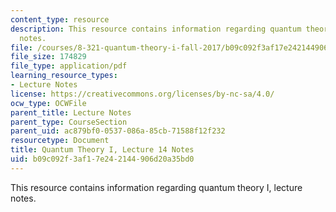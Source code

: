 ```yaml
---
content_type: resource
description: This resource contains information regarding quantum theory I, lecture
  notes.
file: /courses/8-321-quantum-theory-i-fall-2017/b09c092f3af17e242144906d20a35bd0_MIT8_321F17_lec14.pdf
file_size: 174829
file_type: application/pdf
learning_resource_types:
- Lecture Notes
license: https://creativecommons.org/licenses/by-nc-sa/4.0/
ocw_type: OCWFile
parent_title: Lecture Notes
parent_type: CourseSection
parent_uid: ac879bf0-0537-086a-85cb-71588f12f232
resourcetype: Document
title: Quantum Theory I, Lecture 14 Notes
uid: b09c092f-3af1-7e24-2144-906d20a35bd0
---
```

This resource contains information regarding quantum theory I, lecture notes.